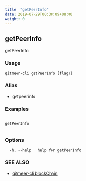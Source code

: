 ```yaml
---
title: "getPeerInfo"
date: 2019-07-29T00:38:09+08:00
weight: 0
---
```


## getPeerInfo

getPeerInfo

### Usage

```
qitmeer-cli getPeerInfo [flags]
```



### Alias

- getpeerinfo

### Examples

```

getPeerInfo
	
```

### Options

```
  -h, --help   help for getPeerInfo
```

### SEE ALSO

* [qitmeer-cli blockChain](/en/reference/qitmeer-cli/blockchain/)	 

